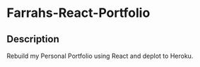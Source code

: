 # Farrahs-React-Portfolio

## Description

Rebuild my Personal Portfolio using React and deplot to Heroku.
